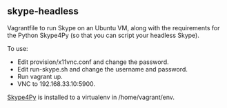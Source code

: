skype-headless
--------------

Vagrantfile to run Skype on an Ubuntu VM, along with the requirements
for the Python Skype4Py (so that you can script your headless Skype).

To use:

- Edit provision/x11vnc.conf and change the password.
- Edit run-skype.sh and change the username and password.
- Run vagrant up.
- VNC to 192.168.33.10:5900.

[Skype4Py] is installed to a virtualenv in /home/vagrant/env.

[Skype4Py]: https://github.com/awahlig/skype4py

